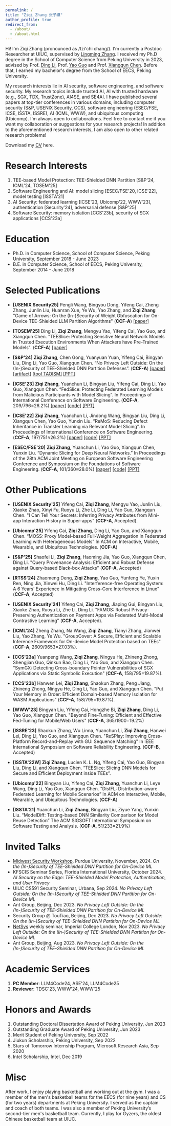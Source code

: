 ```yaml
---
permalink: /
title: "Ziqi Zhang 张子祺"
author_profile: true
redirect_from: 
  - /about/
  - /about.html
---
```


Hi! I'm Ziqi Zhang (pronounced as /tzi'chi chang/). I'm currently a Postdoc Researcher at UIUC, supervised by [Lingming Zhang](https://lingming.cs.illinois.edu/index.html). I received my Ph.D degree in the School of Computer Science from Peking University in 2023, advised by Prof. [Ding Li](https://marapapman.github.io/), Prof. [Yao Guo](https://yaoguopku.github.io/) and Prof. [Xiangqun Chen](https://dblp.org/pid/49/628.html). Before that, I earned my bachelor's degree from the School of EECS, Peking University. 

My research interests lie in AI security, software engineering, and software security. My research topics include trusted AI, AI with trusted hardware (e.g., SGX, TDX, TrustZone), AI4SE, and SE4AI. I have published several papers at top-tier conferences in various domains, including computer security (S&P, USENIX Security, CCS), software engineering (ESEC/FSE, ICSE, ISSTA, ISSRE), AI (ICML, WWW), and ubiquitous computing (Ubicomp).
I'm always open to collaborations. Feel free to contact me if you want my collaboration or suggestions for your research projects! In addition to the aforementioned research interests, I am also open to other related research problems!

Download my [CV](https://ziqi-zhang.github.io/files/ZiqiZhang-CV.pdf) here.

Research Interests
======
1. TEE-based Model Protection: TEE-Shielded DNN Partition [S&P'24, ICML'24, TOSEM'25]
2. Software Engineering and AI: model slicing [ESEC/FSE'20, ICSE'22], model testing [ISSTA'21]
3. AI Security: federated learning [ICSE'23, Ubicomp'22, WWW'23], authentication [Security'24], adversarial defense [S&P'25]
5. Software Security: memory isolation [CCS'23b], security of SGX applications [CCS'23a]


Education
=====
- Ph.D. in Computer Science, School of Computer Science, Peking University, September 2018 - June 2023
- B.E. in Computer Science, School of EECS, Peking University, September 2014 - June 2018

Selected Publications
=====
- **[USENIX Security25]** Pengli Wang, Bingyou Dong, Yifeng Cai, Zheng Zhang, Junlin Liu, Huanran Xue, Ye Wu, Yao Zhang, and **Ziqi Zhang** "Game of Arrows: On the (In-)Security of Weight Obfuscation for On-Device TEE-Shielded LLM Partition Algorithms" (**CCF-A**) [[paper]](files/SEC25-GameOfArrows.pdf)

- **[TOSEM'25]** Ding Li, **Ziqi Zhang**, Mengyu Yao, Yifeng Cai, Yao Guo, and Xiangqun Chen. "TEESlice: Protecting Sensitive Neural Network Models in Trusted Execution Environments When Attackers have Pre-Trained Models". (**CCF-A**) [[paper]](https://dl.acm.org/doi/10.1145/3707453)

- **[S&P'24]** **Ziqi Zhang**, Chen Gong, Yuanyuan Yuan, Yifeng Cai, Bingyan Liu, Ding Li, Yao Guo, Xiangqun Chen. “No Privacy Left Outside: On the (In-)Security of TEE-Shielded DNN Partition Defenses”. (**CCF-A**) [[paper]](https://www.computer.org/csdl/proceedings-article/sp/2024/313000a052/1RjEarlPFew) [[artifact]](https://github.com/ziqi-zhang/TEESlice-artifact) [[tool TAOISM]](https://github.com/ziqi-zhang/TAOISM) [[PPT]](files/TEESlice-SP-upload.pdf)

- **[ICSE'23]** **Ziqi Zhang**, Yuanchun Li, Bingyan Liu, Yifeng Cai, Ding Li, Yao Guo, Xiangqun Chen. “FedSlice: Protecting Federated Learning Models from Malicious Participants with Model Slicing”. In Proceedings of International Conference on Software Engineering. (**CCF-A**, 209/796=26.2%) [[paper]](https://dl.acm.org/doi/abs/10.1109/ICSE48619.2023.00049) [[code]](https://zenodo.org/records/7536375) [[PPT]](files/ICSE23-FedSlice-upload.pdf)

- **[ICSE'22]** **Ziqi Zhang**, Yuanchun Li, Jindong Wang, Bingyan Liu, Ding Li, Xiangqun Chen, Yao Guo, Yunxin Liu. “ReMoS: Reducing Defect Inheritance in Transfer Learning via Relevant Model Slicing”. In Proceedings of International Conference on Software Engineering. (**CCF-A**, 197/751≈26.2%) [[paper]](https://ieeexplore.ieee.org/document/9793881/) [[code]](https://github.com/PKU-ASAL/ReMoS_artifact) [[PPT]](files/ICSE22-ReMoS-upload.pdf)

- **[ESEC/FSE'20]** **Ziqi Zhang**, Yuanchun Li, Yao Guo, Xiangqun Chen, Yunxin Liu. “Dynamic Slicing for Deep Neural Networks.” In Proceedings of the 28th ACM Joint Meeting on European Software Engineering Conference and Symposium on the Foundations of Software Engineering. (**CCF-A**, 101/360≈28.0%) [[paper]](https://dl.acm.org/doi/10.1145/3368089.3409676) [[code]](https://dl.acm.org/do/10.5281/zenodo.3901405/full/) [[PPT]](files/FES20-NNSlicer-upload.pdf)

  
Other Publications
=====

- **[USENIX Security'25]** Yifeng Cai, **Ziqi Zhang**, Mengyu Yao, Junlin Liu, Xiaoke Zhao, Xinyi Fu, Ruoyu Li, Zhe Li, Ding Li, Yao Guo, Xiangqun Chen. "I Can Tell Your Secrets: Inferring Privacy Attributes from Mini-app Interaction History in Super-apps" (**CCF-A**, Accepted).

- **[Ubicomp'25]** Yifeng Cai, **Ziqi Zhang**, Ding Li, Yao Guo, and Xiangqun Chen. “MOSS: Proxy Model-based Full-Weight Aggregation in Federated Learning with Heterogeneous Models” In ACM on Interactive, Mobile, Wearable, and Ubiquitous Technologies. (**CCF-A**)

- **[S&P'25]** Shaofei Li, **Ziqi Zhang**, Haoming Jia, Yao Guo, Xiangqun Chen, Ding Li. "Query Provenance Analysis: Efficient and Robust Defense against Query-based Black-box Attacks" (**CCF-A**, Accepted)

- **[RTSS'24]** Zhaomeng Deng, **Ziqi Zhang**, Yao Guo, Yunfeng Ye, Yuxin Ren, Ning Jia, Xinwei Hu, Ding Li. "Interference-free Operating System: A 6 Years’ Experience in Mitigating Cross-Core Interference in Linux" (**CCF-A**, Accepted)

- **[USENIX Security'24]** Yifeng Cai, **Ziqi Zhang**, Jiaping Gui, Bingyan Liu, Xiaoke Zhao, Ruoyu Li, Zhe Li, Ding Li. "FAMOS: Robust Privacy-Preserving Authentication on Payment Apps via Federated Multi-Modal Contrastive Learning" (**CCF-A**, Accepted).

- **[ICML'24]** Zheng Zhang, Na Wang, **Ziqi Zhang**, Tianyi Zhang, Jianwei Liu, Yao Zhang, Ye Wu. "GroupCover: A Secure, Efficient and Scalable Inference Framework for On-device Model Protection based on TEEs" (**CCF-A**, 2609/9653=27.03%).

- **[CCS'23a]** Yuanpeng Wang, **Ziqi Zhang**, Ningyu He, Zhineng Zhong, Shengjian Guo, Qinkun Bao, Ding Li, Yao Guo, and Xiangqun Chen. "SymGX: Detecting Cross-boundary Pointer Vulnerabilities of SGX Applications via Static Symbolic Execution" (**CCF-A**, 158/795=19.87%). 

- **[CCS'23b]** Hanwen Lei, **Ziqi Zhang**, Shaokun Zhang, Peng Jiang, Zhineng Zhong, Ningyu He, Ding Li, Yao Guo, and Xiangqun Chen. "Put Your Memory in Order: Efficient Domain-based Memory Isolation for WASM Applications" (**CCF-A**, 158/795=19.87%).

- **[WWW'23]**  Bingyan Liu, Yifeng Cai, Hongzhe Bi, **Ziqi Zhang**, Ding Li, Yao Guo, Xiangqun Chen. "Beyond Fine-Tuning: Efficient and Effective Fed-Tuning for Mobile/Web Users" (**CCF-A**, 365/1900=19.2%)

- **[ISSRE'23]** Shaokun Zhang, Wu Linna, Yuanchun Li, **Ziqi Zhang**, Hanwei Lei, Ding Li, Yao Guo, and Xiangqun Chen. "ReSPlay: Improving Cross-Platform Record-and-Replay with GUI Sequence Matching" In IEEE International Symposium on Software Reliability Engineering. (**CCF-B**, Accepted)

- **[ISSTA'22W]** **Ziqi Zhang**, Lucien K. L. Ng, Yifeng Cai, Yao Guo, Bingyan Liu, Ding Li, and Xiangqun Chen. “TEESlice: Slicing DNN Models for Secure and Efficient Deployment inside TEEs”. 

- **[Ubicomp'22]** Bingyan Liu, Yifeng Cai, **Ziqi Zhang**, Yuanchun Li, Leye Wang, Ding Li, Yao Guo, Xiangqun Chen. “DistFL: Distribution-aware Federated Learning for Mobile Scenarios” In ACM on Interactive, Mobile, Wearable, and Ubiquitous Technologies. (**CCF-A**)

- **[ISSTA'21]** Yuanchun Li, **Ziqi Zhang**, Bingyan Liu, Ziyue Yang, Yunxin Liu. “ModelDiff: Testing-based DNN Similarity Comparison for Model Reuse Detection” The ACM SIGSOFT International Symposium on Software Testing and Analysis. (**CCF-A**, 51/233=21.9%)



Invited Talks
=====
- [Midwest Security Workshop](https://www.midwestsecurityworkshop.com/), Purdue University, November, 2024. *On the (In-)Security of TEE-Shielded DNN Partition for On-Device ML*
- KFSCIS Seminar Series, Florida International University, October 2024. *AI Security on the Edge: TEE-Shielded Model Protection, Authentication, and User Privacy*
- UIUC CS591 Security Seminar, Urbana, Sep 2024. *No Privacy Left Outside: On the (In-)Security of TEE-Shielded DNN Partition for On-Device ML*
- Ant Group, Beijing, Dec 2023. *No Privacy Left Outside: On the (In-)Security of TEE-Shielded DNN Partition for On-Device ML*
- Security Group @ TouTiao, Beijing, Dec 2023. *No Privacy Left Outside: On the (In-)Security of TEE-Shielded DNN Partition for On-Device ML*
- [NetSys](https://netsys.doc.ic.ac.uk/) weekly seminar, Imperial College London, Nov 2023. *No Privacy Left Outside: On the (In-)Security of TEE-Shielded DNN Partition for On-Device ML*
- Ant Group, Beijing, Aug 2023. *No Privacy Left Outside: On the (In-)Security of TEE-Shielded DNN Partition for On-Device ML*



Academic Services
=====
1. **PC Member**: LLM4Code24, ASE'24, LLM4Code25
2. **Reviewer**: TDSC'23, WWW'24, WWW'25

Honors and Awards
=====
1. Outstanding Doctoral Dissertation Award of Peking University, Jun 2023
2. Outstanding Graduate Award of Peking University, Jun 2023
3. Merit Student of Peking University, Sep 2022
4. Jiukun Scholarship, Peking University, Sep 2022
5. Stars of Tomorrow Internship Program, Microsoft Research Asia, Sep 2020
6. Intel Scholarship, Intel, Dec 2019

Misc
=====
After work, I enjoy playing basketball and working out at the gym. I was a member of the men's basketball teams for the EECS (for nine years) and CS (for two years) departments at Peking University. I served as the captain and coach of both teams. I was also a member of Peking University’s second-tier men's basketball team. Currently, I play for Gyzers, the oldest Chinese basketball team at UIUC.

